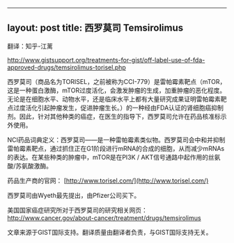 
---
layout: post
title: 西罗莫司 Temsirolimus
---

翻译：知乎-江蓠

http://www.gistsupport.org/treatments-for-gist/off-label-use-of-fda-approved-drugs/temsirolimus-torisel.php

西罗莫司（商品名为TORISEL，之前被称为CCI-779）是雷帕霉素靶点（mTOR，这是一种蛋白激酶，mTOR过度活化，会激发肿瘤的生成，加重肿瘤的恶化程度。无论是在细胞水平、动物水平，还是临床水平上都有大量研究成果证明雷帕霉素靶点过度活化引起肿瘤发生，促进肿瘤生长。）的一种经由FDA认证的肾细胞癌抑制剂。因此，针对其他种类的癌症，在医生的指导下，西罗莫司允许在药品核准标示外使用。

NCI药品词典定义：西罗莫司——是一种雷帕霉素类似物。西罗莫司会中和并抑制雷帕霉素靶点，通过抓住正在G1阶段进行mRNA的合成的细胞，从而减少mRNAs的表达。在某些种类的肿瘤中，mTOR是在PI3K / AKT信号通路中起作用的丝氨酸/苏氨酸激酶。

药品生产商的官网： [http://www.torisel.com/](http://www.torisel.com/)

西罗莫司由Wyeth最先提出，由Pfizer公司买下。

美国国家癌症研究所对于西罗莫司的研究相关网页：http://www.cancer.gov/about-cancer/treatment/drugs/temsirolimus

文章来源于GIST国际支持。翻译质量由翻译者负责，与GIST国际支持无关。

